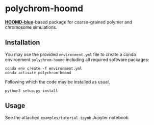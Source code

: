 # polychrom-hoomd

[**HOOMD-blue**](https://hoomd-blue.readthedocs.io/en/v2.7.0/)-based package for coarse-grained polymer and chromosome simulations.

## Installation 

You may use the provided `environment.yml` file to create a conda environment `polychrom-hoomd` including all required software packages:

~~~shell
conda env create -f environment.yml
conda activate polychrom-hoomd
~~~

Following which the code may be installed as usual,
~~~shell
python3 setup.py install
~~~

## Usage

See the attached `examples/tutorial.ipynb` Jupyter notebook.
